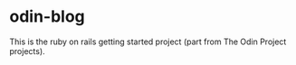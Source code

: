 # odin-blog

This is the ruby on rails getting started project (part from The Odin Project projects).
